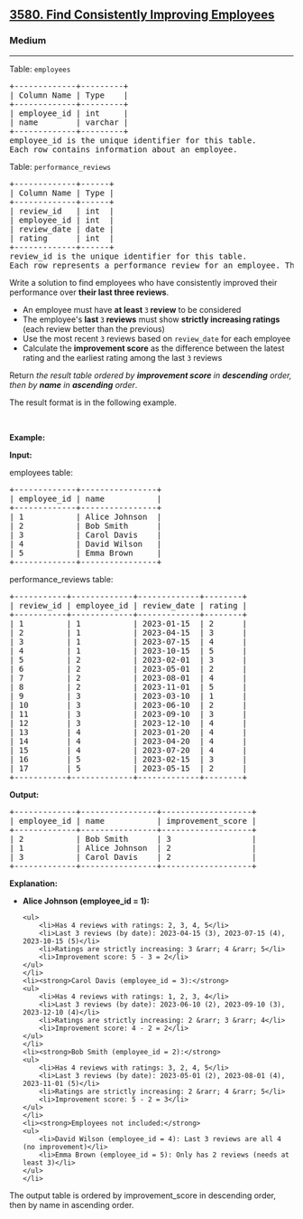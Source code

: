 <h2><a href="https://leetcode.com/problems/find-consistently-improving-employees">3580. Find Consistently Improving Employees</a></h2><h3>Medium</h3><hr><p>Table: <code>employees</code></p>

<pre>
+-------------+---------+
| Column Name | Type    |
+-------------+---------+
| employee_id | int     |
| name        | varchar |
+-------------+---------+
employee_id is the unique identifier for this table.
Each row contains information about an employee.
</pre>

<p>Table: <code>performance_reviews</code></p>

<pre>
+-------------+------+
| Column Name | Type |
+-------------+------+
| review_id   | int  |
| employee_id | int  |
| review_date | date |
| rating      | int  |
+-------------+------+
review_id is the unique identifier for this table.
Each row represents a performance review for an employee. The rating is on a scale of 1-5 where 5 is excellent and 1 is poor.
</pre>

<p>Write a solution to find employees who have consistently improved their performance over <strong>their last three reviews</strong>.</p>

<ul>
	<li>An employee must have <strong>at least </strong><code>3</code><strong> review</strong> to be considered</li>
	<li>The employee&#39;s <strong>last </strong><code>3</code><strong> reviews</strong> must show <strong>strictly increasing ratings</strong> (each review better than the previous)</li>
	<li>Use the most recent <code>3</code> reviews based on <code>review_date</code> for each employee</li>
	<li>Calculate the <strong>improvement score</strong> as the difference between the latest rating and the earliest rating among the last <code>3</code> reviews</li>
</ul>

<p>Return <em>the result table ordered by <strong>improvement score</strong> in <strong>descending</strong> order, then by <strong>name</strong> in <strong>ascending</strong> order</em>.</p>

<p>The result format is in the following example.</p>

<p>&nbsp;</p>
<p><strong class="example">Example:</strong></p>

<div class="example-block">
<p><strong>Input:</strong></p>

<p>employees table:</p>

<pre class="example-io">
+-------------+----------------+
| employee_id | name           |
+-------------+----------------+
| 1           | Alice Johnson  |
| 2           | Bob Smith      |
| 3           | Carol Davis    |
| 4           | David Wilson   |
| 5           | Emma Brown     |
+-------------+----------------+
</pre>

<p>performance_reviews table:</p>

<pre class="example-io">
+-----------+-------------+-------------+--------+
| review_id | employee_id | review_date | rating |
+-----------+-------------+-------------+--------+
| 1         | 1           | 2023-01-15  | 2      |
| 2         | 1           | 2023-04-15  | 3      |
| 3         | 1           | 2023-07-15  | 4      |
| 4         | 1           | 2023-10-15  | 5      |
| 5         | 2           | 2023-02-01  | 3      |
| 6         | 2           | 2023-05-01  | 2      |
| 7         | 2           | 2023-08-01  | 4      |
| 8         | 2           | 2023-11-01  | 5      |
| 9         | 3           | 2023-03-10  | 1      |
| 10        | 3           | 2023-06-10  | 2      |
| 11        | 3           | 2023-09-10  | 3      |
| 12        | 3           | 2023-12-10  | 4      |
| 13        | 4           | 2023-01-20  | 4      |
| 14        | 4           | 2023-04-20  | 4      |
| 15        | 4           | 2023-07-20  | 4      |
| 16        | 5           | 2023-02-15  | 3      |
| 17        | 5           | 2023-05-15  | 2      |
+-----------+-------------+-------------+--------+
</pre>

<p><strong>Output:</strong></p>

<pre class="example-io">
+-------------+----------------+-------------------+
| employee_id | name           | improvement_score |
+-------------+----------------+-------------------+
| 2           | Bob Smith      | 3                 |
| 1           | Alice Johnson  | 2                 |
| 3           | Carol Davis    | 2                 |
+-------------+----------------+-------------------+
</pre>

<p><strong>Explanation:</strong></p>

<ul>
	<li><strong>Alice Johnson (employee_id = 1):</strong>

	<ul>
		<li>Has 4 reviews with ratings: 2, 3, 4, 5</li>
		<li>Last 3 reviews (by date): 2023-04-15 (3), 2023-07-15 (4), 2023-10-15 (5)</li>
		<li>Ratings are strictly increasing: 3 &rarr; 4 &rarr; 5</li>
		<li>Improvement score: 5 - 3 = 2</li>
	</ul>
	</li>
	<li><strong>Carol Davis (employee_id = 3):</strong>
	<ul>
		<li>Has 4 reviews with ratings: 1, 2, 3, 4</li>
		<li>Last 3 reviews (by date): 2023-06-10 (2), 2023-09-10 (3), 2023-12-10 (4)</li>
		<li>Ratings are strictly increasing: 2 &rarr; 3 &rarr; 4</li>
		<li>Improvement score: 4 - 2 = 2</li>
	</ul>
	</li>
	<li><strong>Bob Smith (employee_id = 2):</strong>
	<ul>
		<li>Has 4 reviews with ratings: 3, 2, 4, 5</li>
		<li>Last 3 reviews (by date): 2023-05-01 (2), 2023-08-01 (4), 2023-11-01 (5)</li>
		<li>Ratings are strictly increasing: 2 &rarr; 4 &rarr; 5</li>
		<li>Improvement score: 5 - 2 = 3</li>
	</ul>
	</li>
	<li><strong>Employees not included:</strong>
	<ul>
		<li>David Wilson (employee_id = 4): Last 3 reviews are all 4 (no improvement)</li>
		<li>Emma Brown (employee_id = 5): Only has 2 reviews (needs at least 3)</li>
	</ul>
	</li>
</ul>

<p>The output table is ordered by improvement_score in descending order, then by name in ascending order.</p>
</div>
